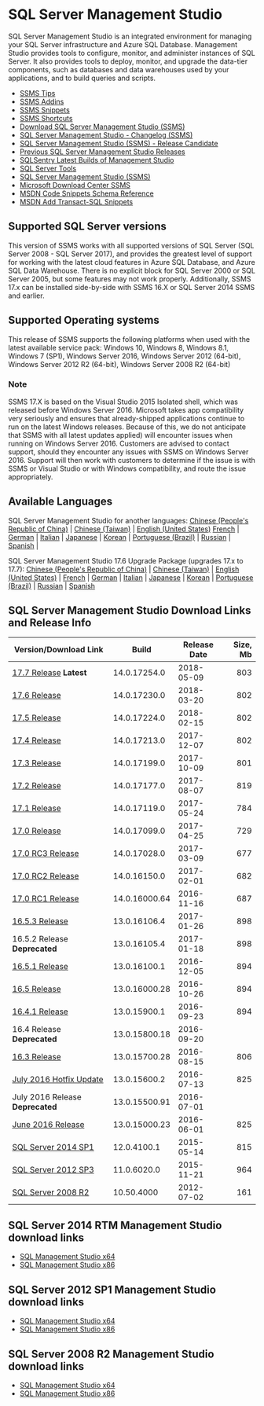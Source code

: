 # SQL Server Management Studio
SQL Server Management Studio is an integrated environment for managing your SQL Server infrastructure and Azure SQL Database.
Management Studio provides tools to configure, monitor, and administer instances of SQL Server.
It also provides tools to deploy, monitor, and upgrade the data-tier components, such as databases and data warehouses used by your applications, and to build queries and scripts.

 - [SSMS Tips](SSMS_Tips.md)
 - [SSMS Addins](SSMS_Addins.md)
 - [SSMS Snippets](SSMS_Snippets)
 - [SSMS Shortcuts](SSMS_Shortcuts.md)
 - [Download SQL Server Management Studio (SSMS)](https://docs.microsoft.com/en-us/sql/ssms/download-sql-server-management-studio-ssms)
 - [SQL Server Management Studio - Changelog (SSMS)](https://docs.microsoft.com/en-us/sql/ssms/sql-server-management-studio-changelog-ssms)
 - [SQL Server Management Studio (SSMS) - Release Candidate](https://docs.microsoft.com/en-us/sql/ssms/sql-server-management-studio-ssms-release-candidate)
 - [Previous SQL Server Management Studio Releases](https://docs.microsoft.com/en-us/sql/ssms/previous-sql-server-management-studio-releases)
 - [SQLSentry Latest Builds of Management Studio](http://blogs.sqlsentry.com/team-posts/latest-builds-management-studio/)
 - [SQL Server Tools](https://docs.microsoft.com/en-us/sql/ssdt/sql-server-tools)
 - [SQL Server Management Studio (SSMS)](https://docs.microsoft.com/en-us/sql/ssms/sql-server-management-studio-ssms)
 - [Microsoft Download Center SSMS](https://www.microsoft.com/en-us/download/search.aspx?q=sql%20server%20management%20studio&p=0&r=10&t=&s=Relevancy~Descending)
 - [MSDN Code Snippets Schema Reference](https://msdn.microsoft.com/en-us/library/ms171418.aspx)
 - [MSDN Add Transact-SQL Snippets](https://msdn.microsoft.com/en-us/library/gg492130.aspx)


## Supported SQL Server versions
This version of SSMS works with all supported versions of SQL Server (SQL Server 2008 - SQL Server 2017), and provides the greatest level of support for working with the latest cloud features in Azure SQL Database, and Azure SQL Data Warehouse.
There is no explicit block for SQL Server 2000 or SQL Server 2005, but some features may not work properly.
Additionally, SSMS 17.x can be installed side-by-side with SSMS 16.X or SQL Server 2014 SSMS and earlier.


## Supported Operating systems
This release of SSMS supports the following platforms when used with the latest available service pack: Windows 10, Windows 8, Windows 8.1, Windows 7 (SP1),  Windows Server 2016, Windows Server 2012 (64-bit), Windows Server 2012 R2 (64-bit), Windows Server 2008 R2 (64-bit)

### Note
SSMS 17.X is based on the Visual Studio 2015 Isolated shell, which was released before Windows Server 2016.
Microsoft takes app compatibility very seriously and ensures that already-shipped applications continue to run on the latest Windows releases.
Because of this, we do not anticipate that SSMS with all latest updates applied) will encounter issues when running on Windows Server 2016.
Customers are advised to contact support, should they encounter any issues with SSMS on Windows Server 2016.
Support will then work with customers to determine if the issue is with SSMS or Visual Studio or with Windows compatibility, and route the issue appropriately.


## Available Languages
SQL Server Management Studio for another languages:
 [Chinese (People's Republic of China)](https://go.microsoft.com/fwlink/?linkid=873126&clcid=0x804) |
 [Chinese (Taiwan)](https://go.microsoft.com/fwlink/?linkid=873126&clcid=0x404) |
 [English (United States)](https://go.microsoft.com/fwlink/?linkid=873126&clcid=0x409)
 [French](https://go.microsoft.com/fwlink/?linkid=873126&clcid=0x40c) |
 [German](https://go.microsoft.com/fwlink/?linkid=873126&clcid=0x407) |
 [Italian](https://go.microsoft.com/fwlink/?linkid=873126&clcid=0x410) |
 [Japanese](https://go.microsoft.com/fwlink/?linkid=873126&clcid=0x411) |
 [Korean](https://go.microsoft.com/fwlink/?linkid=873126&clcid=0x412) |
 [Portuguese (Brazil)](https://go.microsoft.com/fwlink/?linkid=873126&clcid=0x416) |
 [Russian](https://go.microsoft.com/fwlink/?linkid=873126&clcid=0x419) |
 [Spanish](https://go.microsoft.com/fwlink/?linkid=873126&clcid=0x40a) |

SQL Server Management Studio 17.6 Upgrade Package (upgrades 17.x to 17.7):
[Chinese (People's Republic of China)](https://go.microsoft.com/fwlink/?linkid=873128&clcid=0x804) |
[Chinese (Taiwan)](https://go.microsoft.com/fwlink/?linkid=873128&clcid=0x404) |
[English (United States)](https://go.microsoft.com/fwlink/?linkid=873128&clcid=0x409) |
[French](https://go.microsoft.com/fwlink/?linkid=873128&clcid=0x40c) |
[German](https://go.microsoft.com/fwlink/?linkid=873128&clcid=0x407) |
[Italian](https://go.microsoft.com/fwlink/?linkid=873128&clcid=0x410) |
[Japanese](https://go.microsoft.com/fwlink/?linkid=873128&clcid=0x411) |
[Korean](https://go.microsoft.com/fwlink/?linkid=873128&clcid=0x412) |
[Portuguese (Brazil)](https://go.microsoft.com/fwlink/?linkid=873128&clcid=0x416) |
[Russian](https://go.microsoft.com/fwlink/?linkid=873128&clcid=0x419) |
[Spanish](https://go.microsoft.com/fwlink/?linkid=873128&clcid=0x40a)


## SQL Server Management Studio Download Links and Release Info

| Version/Download Link            | Build         | Release Date | Size, Mb |
|----------------------------------|---------------|--------------|---------:|
| [17.7 Release] **Latest**        | 14.0.17254.0  | 2018-05-09   |      803 |
| [17.6 Release]                   | 14.0.17230.0  | 2018-03-20   |      802 |
| [17.5 Release]                   | 14.0.17224.0  | 2018-02-15   |      802 |
| [17.4 Release]                   | 14.0.17213.0  | 2017-12-07   |      802 |
| [17.3 Release]                   | 14.0.17199.0  | 2017-10-09   |      801 |
| [17.2 Release]                   | 14.0.17177.0  | 2017-08-07   |      819 |
| [17.1 Release]                   | 14.0.17119.0  | 2017-05-24   |      784 |
| [17.0 Release]                   | 14.0.17099.0  | 2017-04-25   |      729 |
| [17.0 RC3 Release]               | 14.0.17028.0  | 2017-03-09   |      677 |
| [17.0 RC2 Release]               | 14.0.16150.0  | 2017-02-01   |      682 |
| [17.0 RC1 Release]               | 14.0.16000.64 | 2016-11-16   |      687 |
| [16.5.3 Release]                 | 13.0.16106.4  | 2017-01-26   |      898 |
| 16.5.2 Release **Deprecated**    | 13.0.16105.4  | 2017-01-18   |      898 |
| [16.5.1 Release]                 | 13.0.16100.1  | 2016-12-05   |      894 |
| [16.5 Release]                   | 13.0.16000.28 | 2016-10-26   |      894 |
| [16.4.1 Release]                 | 13.0.15900.1  | 2016-09-23   |      894 |
| 16.4 Release **Deprecated**      | 13.0.15800.18 | 2016-09-20   |          |
| [16.3 Release]                   | 13.0.15700.28 | 2016-08-15   |      806 |
| [July 2016 Hotfix Update]        | 13.0.15600.2  | 2016-07-13   |      825 |
| July 2016 Release **Deprecated** | 13.0.15500.91 | 2016-07-01   |          |
| [June 2016 Release]              | 13.0.15000.23 | 2016-06-01   |      825 |
| [SQL Server 2014 SP1]            | 12.0.4100.1   | 2015-05-14   |      815 |
| [SQL Server 2012 SP3]            | 11.0.6020.0   | 2015-11-21   |      964 |
| [SQL Server 2008 R2]             | 10.50.4000    | 2012-07-02   |      161 |

[17.7 Release]:https://go.microsoft.com/fwlink/?linkid=873126
[17.6 Release]:https://go.microsoft.com/fwlink/?linkid=870039
[17.5 Release]:https://go.microsoft.com/fwlink/?linkid=867670
[17.4 Release]:https://go.microsoft.com/fwlink/?linkid=864329
[17.3 Release]:https://go.microsoft.com/fwlink/?linkid=858904
[17.2 Release]:https://go.microsoft.com/fwlink/?linkid=854085
[17.1 Release]:https://go.microsoft.com/fwlink/?linkid=849819
[17.0 Release]:https://go.microsoft.com/fwlink/?linkid=847722
[17.0 RC3 Release]:https://go.microsoft.com/fwlink/?linkid=844503
[17.0 RC2 Release]:https://go.microsoft.com/fwlink/?linkid=840957
[17.0 RC1 Release]:https://go.microsoft.com/fwlink/?LinkID=835608
[16.5.3 Release]:https://go.microsoft.com/fwlink/?LinkID=840946
[16.5.1 Release]:https://go.microsoft.com/fwlink/?linkid=837453
[16.5 Release]:http://go.microsoft.com/fwlink/?linkid=832812
[16.4.1 Release]:http://go.microsoft.com/fwlink/?LinkID=828615
[16.3 Release]:http://go.microsoft.com/fwlink/?LinkID=824938
[July 2016 Hotfix Update]:http://go.microsoft.com/fwlink/?LinkID=822301
[June 2016 Release]:http://go.microsoft.com/fwlink/?LinkID=799832
[SQL Server 2014 SP1]:http://download.microsoft.com/download/1/5/6/156992E6-F7C7-4E55-833D-249BD2348138/ENU/x86/SQLManagementStudio_x86_ENU.exe
[SQL Server 2012 SP3]:http://download.microsoft.com/download/F/6/7/F673709C-D371-4A64-8BF9-C1DD73F60990/ENU/x86/SQLManagementStudio_x86_ENU.exe
[SQL Server 2008 R2]:https://www.microsoft.com/en-us/download/details.aspx?id=30438


## SQL Server 2014 RTM Management Studio download links
 - [SQL Management Studio x64](http://download.microsoft.com/download/E/A/E/EAE6F7FC-767A-4038-A954-49B8B05D04EB/MgmtStudio%2064BIT/SQLManagementStudio_x64_ENU.exe)
 - [SQL Management Studio x86](http://download.microsoft.com/download/E/A/E/EAE6F7FC-767A-4038-A954-49B8B05D04EB/MgmtStudio%2032BIT/SQLManagementStudio_x86_ENU.exe)


## SQL Server 2012 SP1 Management Studio download links
 - [SQL Management Studio x64](http://download.microsoft.com/download/8/D/D/8DD7BDBA-CEF7-4D8E-8C16-D9F69527F909/ENU/x64/SQLManagementStudio_x64_ENU.exe)
 - [SQL Management Studio x86](http://download.microsoft.com/download/8/D/D/8DD7BDBA-CEF7-4D8E-8C16-D9F69527F909/ENU/x86/SQLManagementStudio_x86_ENU.exe)


## SQL Server 2008 R2 Management Studio download links
 - [SQL Management Studio x64](http://download.microsoft.com/download/0/4/B/04BE03CD-EAF3-4797-9D8D-2E08E316C998/SQLManagementStudio_x64_ENU.exe)
 - [SQL Management Studio x86](http://download.microsoft.com/download/0/4/B/04BE03CD-EAF3-4797-9D8D-2E08E316C998/SQLManagementStudio_x86_ENU.exe)
